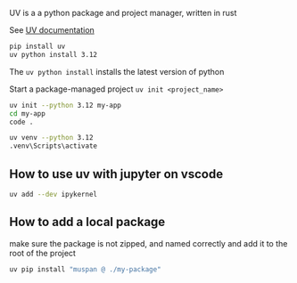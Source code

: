 UV is a a python package and project manager, written in rust

See [UV documentation](https://docs.astral.sh/uv/)

```bash
pip install uv
uv python install 3.12
```

The `uv python install` installs the latest version of python

Start a package-managed project `uv init <project_name>`

```bash
uv init --python 3.12 my-app
cd my-app
code .
```

```bash
uv venv --python 3.12
.venv\Scripts\activate
```

## How to use uv with jupyter on vscode

```bash
uv add --dev ipykernel
```

## How to add a local package

make sure the package is not zipped, and named correctly and add it to the root of the project

```bash
uv pip install "muspan @ ./my-package"
```
